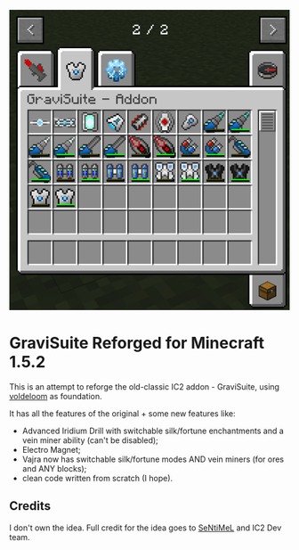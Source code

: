 ![](preview.png)

# GraviSuite Reforged for Minecraft 1.5.2

This is an attempt to reforge the old-classic IC2 addon - GraviSuite, using [voldeloom](https://github.com/CrackedPolishedBlackstoneBricksMC/voldeloom) as foundation. 


It has all the features of the original + some new features like:
- Advanced Iridium Drill with switchable silk/fortune enchantments and a vein miner ability (can't be disabled);
- Electro Magnet;
- Vajra now has switchable silk/fortune modes AND vein miners (for ores and ANY blocks);
- clean code written from scratch (I hope).

## Credits
I don't own the idea. Full credit for the idea goes to [SeNtiMeL](https://forum.industrial-craft.net/thread/6915-ic2-exp-1-7-10-gravitation-suite-v2-0-3/) and IC2 Dev team. 